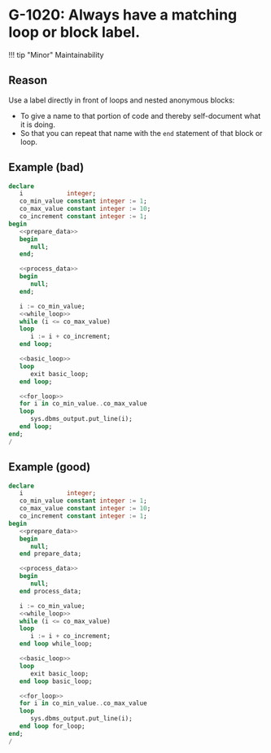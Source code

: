 # G-1020: Always have a matching loop or block label.

!!! tip "Minor"
    Maintainability

## Reason

Use a label directly in front of loops and nested anonymous blocks:

* To give a name to that portion of code and thereby self-document what it is doing.
* So that you can repeat that name with the `end` statement of that block or loop.

## Example (bad)

``` sql
declare
   i            integer;
   co_min_value constant integer := 1;
   co_max_value constant integer := 10;
   co_increment constant integer := 1;
begin
   <<prepare_data>>
   begin
      null;
   end;

   <<process_data>>
   begin
      null;
   end;

   i := co_min_value;
   <<while_loop>>
   while (i <= co_max_value)
   loop
      i := i + co_increment;
   end loop;

   <<basic_loop>>
   loop
      exit basic_loop;
   end loop;

   <<for_loop>>
   for i in co_min_value..co_max_value
   loop
      sys.dbms_output.put_line(i);
   end loop;
end;
/
```

## Example (good)

``` sql
declare
   i            integer;
   co_min_value constant integer := 1;
   co_max_value constant integer := 10;
   co_increment constant integer := 1;
begin
   <<prepare_data>>
   begin
      null;
   end prepare_data;

   <<process_data>>
   begin
      null;
   end process_data;

   i := co_min_value;
   <<while_loop>>
   while (i <= co_max_value)
   loop
      i := i + co_increment;
   end loop while_loop;

   <<basic_loop>>
   loop
      exit basic_loop;
   end loop basic_loop;

   <<for_loop>>
   for i in co_min_value..co_max_value
   loop
      sys.dbms_output.put_line(i);
   end loop for_loop;
end;
/
```